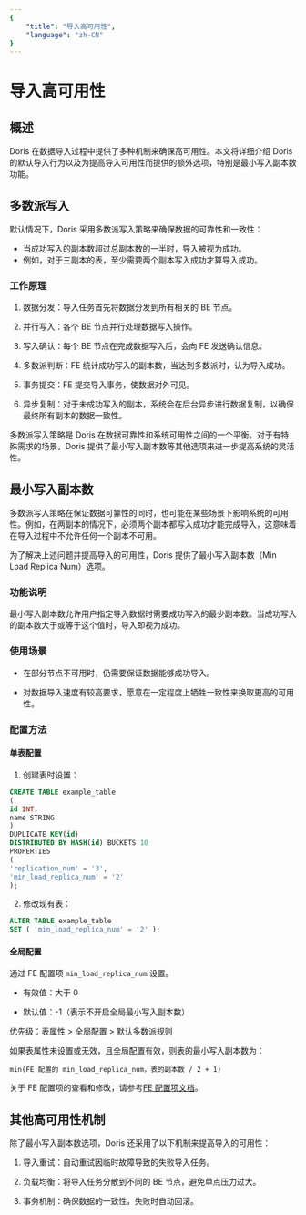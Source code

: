 ```yaml
---
{
    "title": "导入高可用性",
    "language": "zh-CN"
}
---
```


<!--
Licensed to the Apache Software Foundation (ASF) under one
or more contributor license agreements.  See the NOTICE file
distributed with this work for additional information
regarding copyright ownership.  The ASF licenses this file
to you under the Apache License, Version 2.0 (the
"License"); you may not use this file except in compliance
with the License.  You may obtain a copy of the License at

  http://www.apache.org/licenses/LICENSE-2.0

Unless required by applicable law or agreed to in writing,
software distributed under the License is distributed on an
"AS IS" BASIS, WITHOUT WARRANTIES OR CONDITIONS OF ANY
KIND, either express or implied.  See the License for the
specific language governing permissions and limitations
under the License.
-->

# 导入高可用性

## 概述

Doris 在数据导入过程中提供了多种机制来确保高可用性。本文将详细介绍 Doris 的默认导入行为以及为提高导入可用性而提供的额外选项，特别是最小写入副本数功能。

## 多数派写入

默认情况下，Doris 采用多数派写入策略来确保数据的可靠性和一致性：

- 当成功写入的副本数超过总副本数的一半时，导入被视为成功。
- 例如，对于三副本的表，至少需要两个副本写入成功才算导入成功。

### 工作原理

1. 数据分发：导入任务首先将数据分发到所有相关的 BE 节点。

2. 并行写入：各个 BE 节点并行处理数据写入操作。

3. 写入确认：每个 BE 节点在完成数据写入后，会向 FE 发送确认信息。

4. 多数派判断：FE 统计成功写入的副本数，当达到多数派时，认为导入成功。

5. 事务提交：FE 提交导入事务，使数据对外可见。

6. 异步复制：对于未成功写入的副本，系统会在后台异步进行数据复制，以确保最终所有副本的数据一致性。

多数派写入策略是 Doris 在数据可靠性和系统可用性之间的一个平衡。对于有特殊需求的场景，Doris 提供了最小写入副本数等其他选项来进一步提高系统的灵活性。

## 最小写入副本数

多数派写入策略在保证数据可靠性的同时，也可能在某些场景下影响系统的可用性。例如，在两副本的情况下，必须两个副本都写入成功才能完成导入，这意味着在导入过程中不允许任何一个副本不可用。

为了解决上述问题并提高导入的可用性，Doris 提供了最小写入副本数（Min Load Replica Num）选项。

### 功能说明

最小写入副本数允许用户指定导入数据时需要成功写入的最少副本数。当成功写入的副本数大于或等于这个值时，导入即视为成功。

### 使用场景

- 在部分节点不可用时，仍需要保证数据能够成功导入。

- 对数据导入速度有较高要求，愿意在一定程度上牺牲一致性来换取更高的可用性。

### 配置方法

#### 单表配置

1. 创建表时设置：

```sql
CREATE TABLE example_table
(
id INT,
name STRING
)
DUPLICATE KEY(id)
DISTRIBUTED BY HASH(id) BUCKETS 10
PROPERTIES
(
'replication_num' = '3',
'min_load_replica_num' = '2'
);
```

2. 修改现有表：

```sql
ALTER TABLE example_table
SET ( 'min_load_replica_num' = '2' );
```

#### 全局配置
通过 FE 配置项 `min_load_replica_num` 设置。

- 有效值：大于 0

- 默认值：-1（表示不开启全局最小写入副本数）

优先级：表属性 > 全局配置 > 默认多数派规则

如果表属性未设置或无效，且全局配置有效，则表的最小写入副本数为：

`min(FE 配置的 min_load_replica_num，表的副本数 / 2 + 1)`

关于 FE 配置项的查看和修改，请参考[FE 配置项文档](../../admin-manual/config/fe-config.md)。

## 其他高可用性机制

除了最小写入副本数选项，Doris 还采用了以下机制来提高导入的可用性：

1. 导入重试：自动重试因临时故障导致的失败导入任务。

2. 负载均衡：将导入任务分散到不同的 BE 节点，避免单点压力过大。

3. 事务机制：确保数据的一致性，失败时自动回滚。
